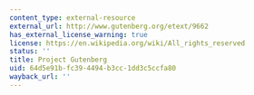 ```yaml
---
content_type: external-resource
external_url: http://www.gutenberg.org/etext/9662
has_external_license_warning: true
license: https://en.wikipedia.org/wiki/All_rights_reserved
status: ''
title: Project Gutenberg
uid: 64d5e91b-fc39-4494-b3cc-1dd3c5ccfa80
wayback_url: ''
---
```

